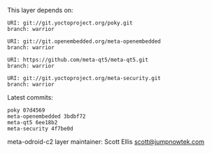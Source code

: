 This layer depends on:

    URI: git://git.yoctoproject.org/poky.git
    branch: warrior

    URI: git://git.openembedded.org/meta-openembedded
    branch: warrior

    URI: https://github.com/meta-qt5/meta-qt5.git
    branch: warrior

    URI: git://git.yoctoproject.org/meta-security.git
    branch: warrior 

Latest commits:

    poky 07d4569
    meta-openembedded 3bdbf72
    meta-qt5 6ee18b2
    meta-security 4f7be0d

meta-odroid-c2 layer maintainer: Scott Ellis <scott@jumpnowtek.com>
